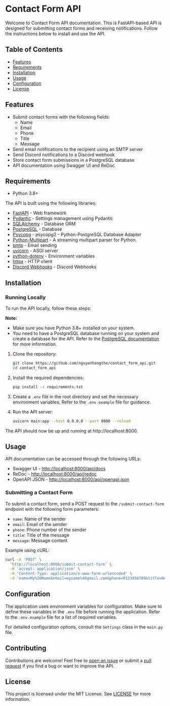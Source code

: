 # Contact Form API

Welcome to Contact Form API documentation. This is FastAPI-based API is designed for submitting contact forms and receiving notifications. Follow the instructions below to install and use the API.

## Table of Contents

- [Features](#features)
- [Requirements](#requirements)
- [Installation](#installation)
- [Usage](#usage)
- [Configuration](#configuration)
- [License](#license)

## Features

- Submit contact forms with the following fields:
  - Name
  - Email
  - Phone
  - Title
  - Message
- Send email notifications to the recipient using an SMTP server
- Send Discord notifications to a Discord webhook
- Store contact form submissions in a PostgreSQL database
- API documentation using Swagger UI and ReDoc

## Requirements

- Python 3.8+

The API is built using the following libraries:

- [FastAPI](https://fastapi.tiangolo.com/) - Web framework
- [Pydantic](https://pypi.org/project/pydantic-settings/) - Settings management using Pydantic
- [SQLAlchemy](https://www.sqlalchemy.org/) - Database ORM
- [PostgreSQL](https://www.postgresql.org/) - Database
- [Psycopg](https://pypi.org/project/psycopg2-binary/) - psycopg2 - Python-PostgreSQL Database Adapter
- [Python-Multipart](https://pypi.org/project/python-multipart/) - A streaming multipart parser for Python.
- [smtp](https://docs.python.org/3/library/smtplib.html) - Email sending
- [uvicorn](https://www.uvicorn.org/) - ASGI server
- [python-dotenv](https://pypi.org/project/python-dotenv/) - Environment variables
- [httpx](https://www.python-httpx.org/) - HTTP client
- [Discord Webhooks](https://support.discord.com/hc/en-us/articles/228383668-Intro-to-Webhooks) - Discord Webhooks

## Installation

### Running Locally

To run the API locally, follow these steps:

**Note:**

   - Make sure you have Python 3.8+ installed on your system.
   - You need to have a PostgreSQL database running on your system and create a database for the API. Refer to the [PostgreSQL documentation](https://www.postgresql.org/docs/) for more information.

1. Clone the repository:

   ```bash
   git clone https://github.com/nguyenhongthe/contact_form_api.git
   cd contact_form_api
   ```

2. Install the required dependencies:

   ```bash
   pip install -r requirements.txt
   ```

3. Create a `.env` file in the root directory and set the necessary environment variables. Refer to the `.env.example` file for guidance.

4. Run the API server:

   ```bash
   uvicorn main:app --host 0.0.0.0 --port 8000 --reload
   ```

The API should now be up and running at http://localhost:8000.

## Usage

API documentation can be accessed through the following URLs:

- Swagger UI - [http://localhost:8000/api/docs](http://localhost:8000/api/docs)
- ReDoc - [http://localhost:8000/api/redoc](http://localhost:8000/api/redoc)
- OpenAPI JSON - [http://localhost:8000/api/openapi.json](http://localhost:8000/api/openapi.json)

### Submitting a Contact Form

To submit a contact form, send a POST request to the `/submit-contact-form` endpoint with the following form parameters:

- `name`: Name of the sender
- `email`: Email of the sender
- `phone`: Phone number of the sender
- `title`: Title of the message
- `message`: Message content

Example using cURL:

```bash
curl -X 'POST' \
  'http://localhost:8000/submit-contact-form' \
  -H 'accept: application/json' \
  -H 'Content-Type: application/x-www-form-urlencoded' \
  -d 'name=My%20Name&email=myname%40gmail.com&phone=0123456789&title=Hello&message=Hello%20World'
```

## Configuration

The application uses environment variables for configuration. Make sure to define these variables in the `.env` file before running the application. Refer to the `.env.example` file for a list of required variables.

For detailed configuration options, consult the `Settings` class in the `main.py` file.

## Contributing

Contributions are welcome! Feel free to [open an issue](https://github.com/nguyenhongthe/contact_form_api/issues) or submit a [pull request](https://github.com/nguyenhongthe/contact_form_api/pulls) if you find a bug or want to improve the API.

## License

This project is licensed under the MIT License. See [LICENSE](LICENSE) for more information.